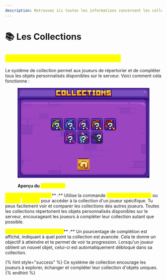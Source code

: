 ```yaml
---
description: Retrouvez ici toutes les informations concernant les collections
---
```


# 📚 Les Collections

## <mark style="color:yellow;">C</mark><mark style="color:yellow;">**’est quoi le système de collection ?**</mark>

Le système de collection permet aux joueurs de répertorier et de compléter tous les objets personnalisés disponibles sur le serveur. Voici comment cela fonctionne :&#x20;

<figure><img src="../.gitbook/assets/image (1) (1) (1) (1) (1) (1).png" alt=""><figcaption><p><strong>Aperçu du </strong><mark style="color:yellow;"><strong><code>/collection</code></strong></mark></p></figcaption></figure>

<mark style="color:yellow;">**Accès aux collections**</mark>** :** Utilise la commande <mark style="color:yellow;">**`/collection <joueur>`**</mark> ou <mark style="color:yellow;">**`/profil`**</mark> <mark style="color:yellow;">**`<joueur>`**</mark> pour accéder à la collection d'un joueur spécifique. Tu peux facilement voir et comparer les collections des autres joueurs. Toutes les collections répertorient les objets personnalisés disponibles sur le serveur, encourageant les joueurs à compléter leur collection autant que possible.

<mark style="color:yellow;">**Pourcentage de complétion**</mark>** :** Un pourcentage de complétion est affiché, indiquant à quel point ta collection est avancée. Cela te donne un objectif à atteindre et te permet de voir ta progression. Lorsqu'un joueur obtient un nouvel objet, celui-ci est automatiquement débloqué dans sa collection.

{% hint style="success" %}
Ce système de collection encourage les joueurs à explorer, échanger et compléter leur collection d'objets uniques.
{% endhint %}
